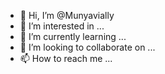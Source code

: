 - 👋 Hi, I’m @Munyavially
- 👀 I’m interested in ...
- 🌱 I’m currently learning ...
- 💞️ I’m looking to collaborate on ...
- 📫 How to reach me ...

<!---
Munyavially/Munyavially is a ✨ special ✨ repository because its `README.md` (this file) appears on your GitHub profile.
You can click the Preview link to take a look at your changes.
--->
